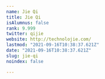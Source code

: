 ```yaml
---
name: Jie Qi
title: Jie Qi
isAlumnus: false
rank: 9.999
twitter: qijie
website: http://technolojie.com/
lastmod: "2021-09-16T10:38:37.621Z"
date: "2021-09-16T10:38:37.621Z"
slug: jie-qi
noindex: false

---
```

